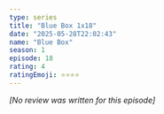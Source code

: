 ```yaml
---
type: series
title: "Blue Box 1x18"
date: "2025-05-28T22:02:43"
name: "Blue Box"
season: 1
episode: 18
rating: 4
ratingEmoji: ⭐️⭐️⭐️⭐️
---
```


*[No review was written for this episode]*
